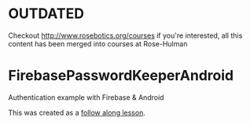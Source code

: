 # OUTDATED

Checkout http://www.rosebotics.org/courses if you're interested, all this content has been merged into courses at Rose-Hulman

# FirebasePasswordKeeperAndroid
Authentication example with Firebase &amp; Android

This was created as a [follow along lesson](https://docs.google.com/presentation/d/1GQe4qOsv726BCM-mDTgu1hyVds9oJUCE2DvR5F0ogSM/edit?usp=sharing).
